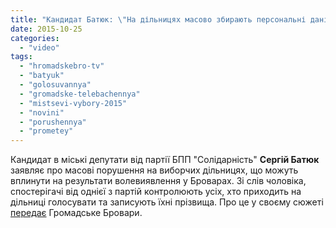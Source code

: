 ```yaml
---
title: "Кандидат Батюк: \"На дільницях масово збирають персональні дані\" – HromadskeBro.tv"
date: 2015-10-25
categories: 
  - "video"
tags: 
  - "hromadskebro-tv"
  - "batyuk"
  - "golosuvannya"
  - "gromadske-telebachennya"
  - "mistsevi-vybory-2015"
  - "novini"
  - "porushennya"
  - "prometey"
---
```


Кандидат в міські депутати від партії БПП "Солідарність" **Сергій Батюк** заявляє про масові порушення на виборчих дільницях, що можуть вплинути на результати волевиявлення у Броварах. Зі слів чоловіка, спостерігачі від однієї з партій контролюють усіх, хто приходить на дільниці голосувати та записують їхні прізвища. Про це у своєму сюжеті [передає](https://www.youtube.com/watch?v=hkksZr9cdjE) Громадське Бровари.
